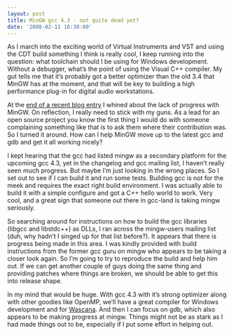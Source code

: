 ```yaml
---
layout: post
title: MinGW gcc 4.3 - not quite dead yet?
date: '2008-02-11 16:30:00'
---
```



As I march into the exciting world of Virtual Instruments and VST and using the CDT build something I think is really cool, I keep running into the question: what toolchain should I be using for Windows development. Without a debugger, what’s the point of using the Visual C++ compiler. My gut tells me that it’s probably got a better optimizer than the old 3.4 that MinGW has at the moment, and that will be key to building a high performance plug-in for digital audio workstations.

At the [end of a recent blog entry](http://cdtdoug.blogspot.com/2008/02/yearning-for-good-windows-toolchain.html) I whined about the lack of progress with MinGW. On reflection, I really need to stick with my guns. As a lead for an open source project you know the first thing I would do with someone complaining something like that is to ask them where their contribution was. So I turned it around. How can I help MinGW move up to the latest gcc and gdb and get it all working nicely?

I kept hearing that the gcc had listed mingw as a secondary platform for the upcoming gcc 4.3, yet in the changelog and gcc mailing list, I haven’t really seen much progress. But maybe I’m just looking in the wrong places. So I set out to see if I can build it and run some tests. Building gcc is not for the meek and requires the exact right build environment. I was actually able to build it with a simple configure and got a C++ hello world to work. Very cool, and a great sign that someone out there in gcc-land is taking mingw seriously.

So searching around for instructions on how to build the gcc libraries (libgcc and libstdc++) as DLLs, I ran across the mingw-users mailing list (duh, why hadn’t I singed up for that list before?). It appears that there is progress being made in this area. I was kindly provided with build instructions from the former gcc guru on mingw who appears to be taking a closer look again. So I’m going to try to reproduce the build and help him out. If we can get another couple of guys doing the same thing and providing patches where things are broken, we should be able to get this into release shape.

In my mind that would be huge. With gcc 4.3 with it’s strong optimizer along with other goodies like OpenMP, we’ll have a great compiler for Windows development and for [Wascana](http://wascana.sourceforge.net/). And then I can focus on gdb, which also appears to be making progress at mingw. Things might not be as stark as I had made things out to be, especially if I put some effort in helping out.


